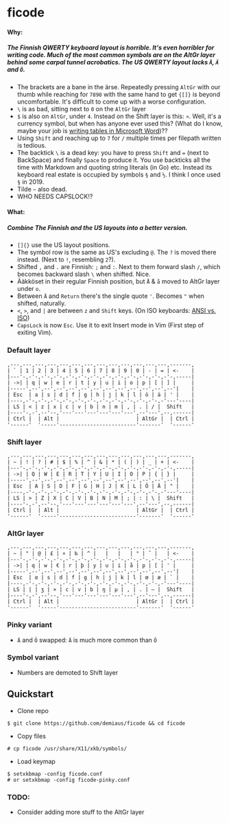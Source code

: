 # ficode

#### Why:

##### The Finnish QWERTY keyboard layout is horrible. It's even horribler for writing code. Much of the most common symbols are on the AltGr layer behind some carpal tunnel acrobatics. The US QWERTY layout lacks `Å`, `Ä` and `Ö`.

- The brackets are a bane in the ärse. Repeatedly pressing `AltGr` with our thumb while reaching for `7890` with the same hand to get `{[]}` is beyond uncomfortable. It's difficult to come up with a worse configuration.
- `\` is as bad, sitting next to `0` on the `AltGr` layer
- `$` is also on `AltGr`, under `4`. Instead on the Shift layer is this: `¤`. Well, it's a currency symbol, but when has anyone ever used this? (What do I know, maybe your job is [writing tables in Microsoft Word](https://en.wikipedia.org/wiki/Currency_sign_(generic)#Other_uses))??
- Using `Shift` and reaching up to `7` for `/` multiple times per filepath written is tedious. 
- The backtick `\` is a dead key: you have to press `Shift` and `=` (next to BackSpace) and finally `Space` to produce it. You use backticks all the time with Markdown and quoting string literals (in Go) etc. Instead its keyboard real estate is occupied by symbols `§` and `½`. I think I once used `§` in 2019.
- Tilde `~` also dead.
- WHO NEEDS CAPSLOCK!?

#### What:

##### Combine The Finnish and the US layouts into a better version.

- `[]{}` use the US layout positions.
- The symbol row is the same as US's excluding `@`. The `?` is moved there instead. (Next to `!`, resembling `2`?).
- Shifted `,` and `.` are Finnish: `;` and `:`. Next to them forward slash `/`, which becomes backward slash `\` when shifted. Nice.
- Ääkköset in their regular Finnish position, but `Å` & `å` moved to AltGr layer under `o`.
- Between `Ä` and `Return` there's the single quote `'`. Becomes `"` when shifted, naturally.
- `<`, `>`, and `|` are between `z` and `Shift` keys. (On ISO keyboards: [ANSI vs. ISO](https://deskthority.net/wiki/ANSI_vs_ISO))
- `CapsLock` is now `Esc`. Use it to exit Insert mode in Vim (First step of exiting Vim).


### Default layer
```
,---,---,---,---,---,---,---,---,---,---,---,---,---,-------,
| ` | 1 | 2 | 3 | 4 | 5 | 6 | 7 | 8 | 9 | 0 | - | = | <-    |
|---'-,-'-,-'-,-'-,-'-,-'-,-'-,-'-,-'-,-'-,-'-,-'-,-'-,-----|
| ->| | q | w | e | r | t | y | u | i | o | p | [ | ] |     |
|-----',--',--',--',--',--',--',--',--',--',--',--',--'|    |
| Esc  | a | s | d | f | g | h | j | k | l | ö | ä | ' |    |
|----,-'-,-'-,-'-,-'-,-'-,-'-,-'-,-'-,-'-,-'-,-'-,-'---'----|
| LS | < | z | x | c | v | b | n | m | , | . | / |  Shift   |
|----'-,-',--'--,'---'---'---'---'---'---',--'---',--,------|
| Ctrl |  | Alt |                         | AltGr |  | Ctrl |
'------'  '-----'-------------------------'-------'  '------'
```

### Shift layer
```
,---,---,---,---,---,---,---,---,---,---,---,---,---,-------,
| ~ | ! | ? | # | $ | % | ^ | & | * | ( | ) | _ | + | <-    |
|---'-,-'-,-'-,-'-,-'-,-'-,-'-,-'-,-'-,-'-,-'-,-'-,-'-,-----|
| ->| | Q | W | E | R | T | Y | U | I | O | P | { | } |     |
|-----',--',--',--',--',--',--',--',--',--',--',--',--'|    |
| Esc  | A | S | D | F | G | H | J | K | L | Ö | Ä | " |    |
|----,-'-,-'-,-'-,-'-,-'-,-'-,-'-,-'-,-'-,-'-,-'-,-'---'----|
| LS | > | Z | X | C | V | B | N | M | ; | : | \ |  Shift   |
|----'-,-',--'--,'---'---'---'---'---'---',--'---',--,------|
| Ctrl |  | Alt |                         | AltGr |  | Ctrl |
'------'  '-----'-------------------------'-------'  '------'
```

### AltGr layer
```
,---,---,---,---,---,---,---,---,---,---,---,---,---,-------,
| ~ | " | @ | £ | ¤ | ‰ | ^ |   |   |   | ° | ˇ |   | <-    |
|---'-,-'-,-'-,-'-,-'-,-'-,-'-,-'-,-'-,-'-,-'-,-'-,-'-,-----|
| ->| | q | w | € | r | þ | y | u | i | å | p | [ | ' |     |
|-----',--',--',--',--',--',--',--',--',--',--',--',--'|    |
| Esc  | α | s | d | f | g | h | j | k | l | œ | æ | ` |    |
|----,-'-,-'-,-'-,-'-,-'-,-'-,-'-,-'-,-'-,-'-,-'-,-'---'----|
| LS | | | ʒ | × | c | v | b | ŋ | µ | , | . | – |  Shift   |
|----'-,-',--'--,'---'---'---'---'---'---',--'---',--,------|
| Ctrl |  | Alt |                         | AltGr |  | Ctrl |
'------'  '-----'-------------------------'-------'  '------'
```

### Pinky variant

- `Ä` and `Ö` swapped: `Ä` is much more common than `Ö`

### Symbol variant

- Numbers are demoted to Shift layer


## Quickstart

- Clone repo
```
$ git clone https://github.com/demiaus/ficode && cd ficode
```
- Copy files
```
# cp ficode /usr/share/X11/xkb/symbols/
```
- Load keymap
```
$ setxkbmap -config ficode.conf
# or setxkbmap -config ficode-pinky.conf
```

### TODO:
- Consider adding more stuff to the AltGr layer

